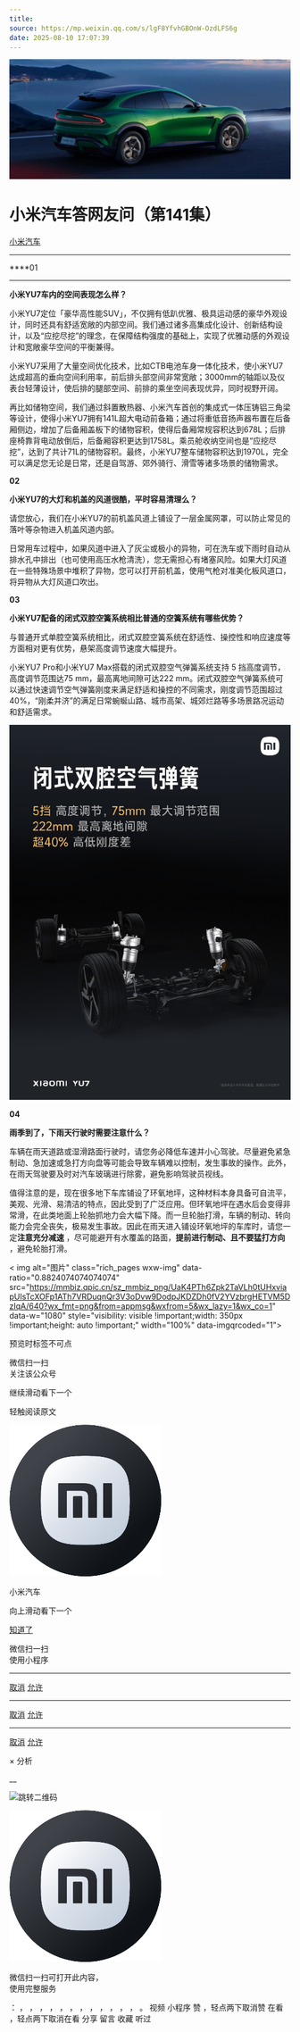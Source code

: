 ```yaml
---
title: 
source: https://mp.weixin.qq.com/s/lgF8YfvhGBOnW-OzdLFS6g
date: 2025-08-10 17:07:39
---
```


![cover_image](images/img_27f1a04a.jpg)


#  小米汽车答网友问（第141集）


[ 小米汽车 ](<javascript:void\(0\);>)

______

  

****01  
****

**小米YU7车内的空间表现怎么样？**

小米YU7定位「豪华高性能SUV」，不仅拥有低趴优雅、极具运动感的豪华外观设计，同时还具有舒适宽敞的内部空间。我们通过诸多高集成化设计、创新结构设计，以及“应挖尽挖”的理念，在保障结构强度的基础上，实现了优雅动感的外观设计和宽敞豪华空间的平衡兼得。

小米YU7采用了大量空间优化技术，比如CTB电池车身一体化技术，使小米YU7达成超高的垂向空间利用率，前后排头部空间非常宽敞；3000mm的轴距以及仪表台轻薄设计，使后排的腿部空间、前排的乘坐空间表现优异，同时视野开阔。

再比如储物空间，我们通过斜置散热器、小米汽车首创的集成式一体压铸铝三角梁等设计，使得小米YU7拥有141L超大电动前备箱；通过将重低音扬声器布置在后备厢侧边，增加了后备厢盖板下的储物容积，使得后备厢常规容积达到678L；后排座椅靠背电动放倒后，后备厢容积更达到1758L。乘员舱收纳空间也是“应挖尽挖”，达到了共计71L的储物容积。最终，小米YU7整车储物容积达到1970L，完全可以满足您无论是日常，还是自驾游、郊外骑行、滑雪等诸多场景的储物需求。

  

**02**

**小米YU7的大灯和机盖的风道很酷，平时容易清理么？**

请您放心，我们在小米YU7的前机盖风道上铺设了一层金属网罩，可以防止常见的落叶等杂物进入机盖风道内部。

日常用车过程中，如果风道中进入了灰尘或极小的异物，可在洗车或下雨时自动从排水孔中排出（也可使用高压水枪清洗），您无需担心有堵塞风险。如果大灯风道在一些特殊场景中堆积了异物，您可以打开前机盖，使用气枪对准美化板风道口，将异物从大灯风道口吹出。

  

**03**

**小米YU7配备的闭式双腔****空簧****系统相比普通的空簧系统有哪些优势？**

与普通开式单腔空簧系统相比，闭式双腔空簧系统在舒适性、操控性和响应速度等方面相对更有优势，悬架高度调节速度大幅提升。

小米YU7 Pro和小米YU7 Max搭载的闭式双腔空气弹簧系统支持 5 挡高度调节，高度调节范围达75 mm，最高离地间隙可达222 mm。闭式双腔空气弹簧系统可以通过快速调节空气弹簧刚度来满足舒适和操控的不同需求，刚度调节范围超过 40%，“刚柔并济”的满足日常蜿蜒山路、城市高架、城郊烂路等多场景路况运动和舒适需求。

![img_4c563a16.jpg](images/img_4c563a16.jpg)  

  

**04**

**雨季到了，下雨天行驶时需要注意什么？**

车辆在雨天道路或湿滑路面行驶时，请您务必降低车速并小心驾驶。尽量避免紧急制动、急加速或急打方向盘等可能会导致车辆难以控制，发生事故的操作。此外，在雨天驾驶要及时对汽车玻璃进行除雾，避免影响驾驶员视线。

值得注意的是，现在很多地下车库铺设了环氧地坪，这种材料本身具备可自流平，美观、光滑、易清洁的特点，因此受到了广泛应用。但环氧地坪在遇水后会变得非常滑，在此类地面上轮胎抓地力会大幅下降。而一旦轮胎打滑，车辆的制动、转向能力会完全丧失，极易发生事故。因此在雨天进入铺设环氧地坪的车库时，请您一定**注意充分减速** ，尽可能避开有水覆盖的路面，**提前进行制动、且不要猛打方向** ，避免轮胎打滑。

  

  

< img alt="图片" class="rich_pages wxw-img" data-ratio="0.8824074074074074" src="https://mmbiz.qpic.cn/sz_mmbiz_png/UaK4PTh6Zpk2TaVLh0tUHxviapUIsTcXOFp1ATh7VRDuqnQr3V3oDvw9DodpJKDZDh0fV2YVzbrgHETVM5DzIqA/640?wx_fmt=png&from=appmsg&wxfrom=5&wx_lazy=1&wx_co=1" data-w="1080" style="visibility: visible !important;width: 350px !important;height: auto !important;" width="100%" data-imgqrcoded="1">[](<>)

预览时标签不可点

微信扫一扫  
关注该公众号

继续滑动看下一个

轻触阅读原文

![img_97d833da.jpg](images/img_97d833da.jpg)

小米汽车 

向上滑动看下一个

[知道了](<javascript:;>)

微信扫一扫  
使用小程序

****

[取消](<javascript:void\(0\);>) [允许](<javascript:void\(0\);>)

****

[取消](<javascript:void\(0\);>) [允许](<javascript:void\(0\);>)

****

[取消](<javascript:void\(0\);>) [允许](<javascript:void\(0\);>)

× 分析

__

![跳转二维码]()

![作者头像](images/img_97d833da.jpg)

微信扫一扫可打开此内容，  
使用完整服务

： ， ， ， ， ， ， ， ， ， ， ， ， 。 视频 小程序 赞 ，轻点两下取消赞 在看 ，轻点两下取消在看 分享 留言 收藏 听过